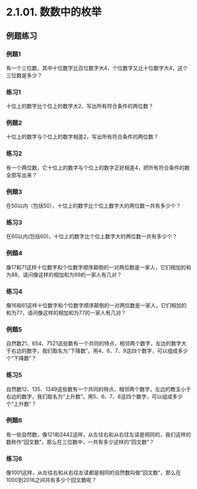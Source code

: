 # 2.1.01. 数数中的枚举

## 例题练习

### 例题1

有一个三位数，其中十位数字比百位数字大4，个位数字又比十位数字大4，这个三位数是多少？

### 练习1

十位上的数字比个位上的数字大2，写出所有符合条件的两位数？

### 例题2

十位上的数字与个位上的数字相差2，写出所有符合条件的两位数？

### 练习2

有一个两位数，它十位上的数字与个位上的数字正好相差4，把所有符合条件的数全部写出来？

### 例题3

在50以内（包括50），十位上的数字比个位上数字大的两位数一共有多少个？

### 练习3

在60以内(包括60)，十位上的数字比个位上数字大的两位数一共有多少个？

### 例题4

像17和71这样十位数字和个位数字顺序颠倒的一对两位数是一家人，它们相加的和为88，请问像这样的相加和为99的一家人有几对？

### 练习4

像16和61这样十位数字和个位数字顺序颠倒的一对两位数是一家人，它们相加的和为77，请问像这样的相加和为77的一家人有几对？

### 例题5

自然数21、654、7521这些数有一个共同的特点，相邻两个数字，左边的数字大于右边的数字，我们取名为“下降数”。用4、6、7、9这四个数字，可以组成多少个“下降数”？

### 练习5

自然数12、135、1349这些数有一个共同的特点，相邻两个数字，左边的教主小于右边的数字，我们取名为“上升数”。用5、6、7、8这四个数字，可以组成多少个“上升数”？

### 例题6

有一些自然数，像121和2442这样，从左往右和从右往左读是相同的，我们这样的数称作“回文数”，那么在三位数中，一共有多少这样的“回文数”？

### 练习6

像1001这样，从左往右和从右往左读都是相同的自然数叫做“回文数”，那么在1000到2016之间共有多少个回文数呢？
